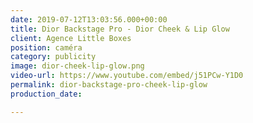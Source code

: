 ```yaml
---
date: 2019-07-12T13:03:56.000+00:00
title: Dior Backstage Pro - Dior Cheek & Lip Glow
client: Agence Little Boxes
position: caméra
category: publicity
image: dior-cheek-lip-glow.png
video-url: https://www.youtube.com/embed/j51PCw-Y1D0
permalink: dior-backstage-pro-cheek-lip-glow
production_date: 

---
```

